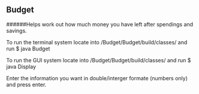 ## Budget
######Helps work out how much money you have left after spendings and savings.


To run the terminal system locate into /Budget/Budget/build/classes/ and run $ java Budget

To run the GUI system locate into /Budget/Budget/build/classes/ and run $ java Display

Enter the information you want in double/interger formate (numbers only) and press enter.
